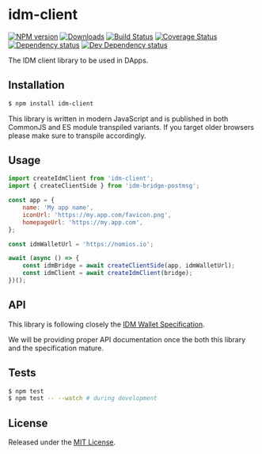 # idm-client

[![NPM version][npm-image]][npm-url] [![Downloads][downloads-image]][npm-url] [![Build Status][travis-image]][travis-url] [![Coverage Status][codecov-image]][codecov-url] [![Dependency status][david-dm-image]][david-dm-url] [![Dev Dependency status][david-dm-dev-image]][david-dm-dev-url]

[npm-url]:https://npmjs.org/package/idm-client
[downloads-image]:http://img.shields.io/npm/dm/idm-client.svg
[npm-image]:http://img.shields.io/npm/v/idm-client.svg
[travis-url]:https://travis-ci.org/ipfs-shipyard/js-idm-client
[travis-image]:http://img.shields.io/travis/ipfs-shipyard/js-idm-client/master.svg
[codecov-url]:https://codecov.io/gh/ipfs-shipyard/js-idm-client
[codecov-image]:https://img.shields.io/codecov/c/github/ipfs-shipyard/js-idm-client/master.svg
[david-dm-url]:https://david-dm.org/ipfs-shipyard/js-idm-client
[david-dm-image]:https://img.shields.io/david/ipfs-shipyard/js-idm-client.svg
[david-dm-dev-url]:https://david-dm.org/ipfs-shipyard/js-idm-client?type=dev
[david-dm-dev-image]:https://img.shields.io/david/dev/ipfs-shipyard/js-idm-client.svg

The IDM client library to be used in DApps.


## Installation

```sh
$ npm install idm-client
```

This library is written in modern JavaScript and is published in both CommonJS and ES module transpiled variants. If you target older browsers please make sure to transpile accordingly.


## Usage

```js
import createIdmClient from 'idm-client';
import { createClientSide } from 'idm-bridge-postmsg';

const app = {
    name: 'My app name',
    iconUrl: 'https://my.app.com/favicon.png',
    homepageUrl: 'https://my.app.com',
};

const idmWalletUrl = 'https://nomios.io';

await (async () => {
    const idmBridge = await createClientSide(app, idmWalletUrl);
    const idmClient = await createIdmClient(bridge);
})();

```


## API

This library is following closely the [IDM Wallet Specification](https://github.com/ipfs-shipyard/pm-idm/blob/master/docs/idm-spec.md).

We will be providing proper API documentation once the both this library and the specification mature.


## Tests

```sh
$ npm test
$ npm test -- --watch # during development
```


## License

Released under the [MIT License](http://www.opensource.org/licenses/mit-license.php).
